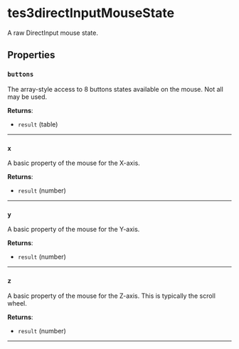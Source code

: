 # tes3directInputMouseState

A raw DirectInput mouse state.

## Properties

### `buttons`

The array-style access to 8 buttons states available on the mouse. Not all may be used.

**Returns**:

* `result` (table)

***

### `x`

A basic property of the mouse for the X-axis.

**Returns**:

* `result` (number)

***

### `y`

A basic property of the mouse for the Y-axis.

**Returns**:

* `result` (number)

***

### `z`

A basic property of the mouse for the Z-axis. This is typically the scroll wheel.

**Returns**:

* `result` (number)

***

